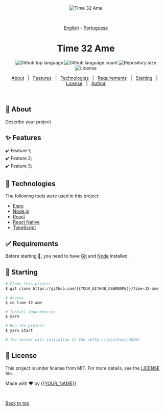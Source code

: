 <div align="center" id="top"> 
  <img src="./.github/app.gif" alt="Time 32 Ame" />

  &#xa0;

  <!-- <a href="https://time32ame.netlify.app">Demo</a> -->
</div>

<div align="center" id="top"> 
  <a href="README.md">English</a>
  - <a href="README-pt.md">Portuguese</a>
</div>

<h1 align="center">Time 32 Ame</h1>

<p align="center">
  <img alt="Github top language" src="https://img.shields.io/github/languages/top/{{YOUR_GITHUB_USERNAME}}/time-32-ame?color=56BEB8">

  <img alt="Github language count" src="https://img.shields.io/github/languages/count/{{YOUR_GITHUB_USERNAME}}/time-32-ame?color=56BEB8">

  <img alt="Repository size" src="https://img.shields.io/github/repo-size/{{YOUR_GITHUB_USERNAME}}/time-32-ame?color=56BEB8">

  <img alt="License" src="https://img.shields.io/github/license/{{YOUR_GITHUB_USERNAME}}/time-32-ame?color=56BEB8">

  <!-- <img alt="Github issues" src="https://img.shields.io/github/issues/{{YOUR_GITHUB_USERNAME}}/time-32-ame?color=56BEB8" /> -->

  <!-- <img alt="Github forks" src="https://img.shields.io/github/forks/{{YOUR_GITHUB_USERNAME}}/time-32-ame?color=56BEB8" /> -->

  <!-- <img alt="Github stars" src="https://img.shields.io/github/stars/{{YOUR_GITHUB_USERNAME}}/time-32-ame?color=56BEB8" /> -->
</p>

<!-- Status -->

<!-- <h4 align="center"> 
	🚧  Time 32 Ame 🚀 Under construction...  🚧
</h4> 

<hr> -->

<p align="center">
  <a href="#dart-about">About</a> &#xa0; | &#xa0; 
  <a href="#sparkles-features">Features</a> &#xa0; | &#xa0;
  <a href="#rocket-technologies">Technologies</a> &#xa0; | &#xa0;
  <a href="#white_check_mark-requirements">Requirements</a> &#xa0; | &#xa0;
  <a href="#checkered_flag-starting">Starting</a> &#xa0; | &#xa0;
  <a href="#memo-license">License</a> &#xa0; | &#xa0;
  <a href="https://github.com/{{YOUR_GITHUB_USERNAME}}" target="_blank">Author</a>
</p>

<br>

## :dart: About ##

Describe your project

## :sparkles: Features ##

:heavy_check_mark: Feature 1;\
:heavy_check_mark: Feature 2;\
:heavy_check_mark: Feature 3;

## :rocket: Technologies ##

The following tools were used in this project:

- [Expo](https://expo.io/)
- [Node.js](https://nodejs.org/en/)
- [React](https://pt-br.reactjs.org/)
- [React Native](https://reactnative.dev/)
- [TypeScript](https://www.typescriptlang.org/)

## :white_check_mark: Requirements ##

Before starting :checkered_flag:, you need to have [Git](https://git-scm.com) and [Node](https://nodejs.org/en/) installed.

## :checkered_flag: Starting ##

```bash
# Clone this project
$ git clone https://github.com/{{YOUR_GITHUB_USERNAME}}/time-32-ame

# Access
$ cd time-32-ame

# Install dependencies
$ yarn

# Run the project
$ yarn start

# The server will initialize in the <http://localhost:3000>
```

## :memo: License ##

This project is under license from MIT. For more details, see the [LICENSE](LICENSE.md) file.


Made with :heart: by <a href="https://github.com/{{YOUR_GITHUB_USERNAME}}" target="_blank">{{YOUR_NAME}}</a>

&#xa0;

<a href="#top">Back to top</a>
